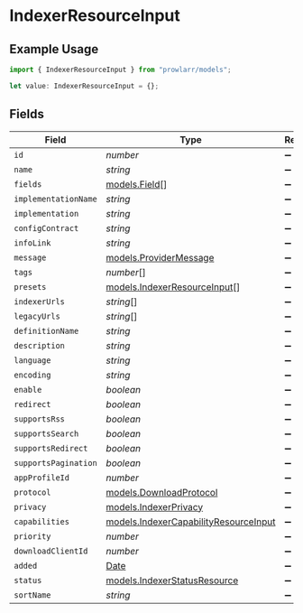 # IndexerResourceInput

## Example Usage

```typescript
import { IndexerResourceInput } from "prowlarr/models";

let value: IndexerResourceInput = {};
```

## Fields

| Field                                                                                         | Type                                                                                          | Required                                                                                      | Description                                                                                   |
| --------------------------------------------------------------------------------------------- | --------------------------------------------------------------------------------------------- | --------------------------------------------------------------------------------------------- | --------------------------------------------------------------------------------------------- |
| `id`                                                                                          | *number*                                                                                      | :heavy_minus_sign:                                                                            | N/A                                                                                           |
| `name`                                                                                        | *string*                                                                                      | :heavy_minus_sign:                                                                            | N/A                                                                                           |
| `fields`                                                                                      | [models.Field](../models/field.md)[]                                                          | :heavy_minus_sign:                                                                            | N/A                                                                                           |
| `implementationName`                                                                          | *string*                                                                                      | :heavy_minus_sign:                                                                            | N/A                                                                                           |
| `implementation`                                                                              | *string*                                                                                      | :heavy_minus_sign:                                                                            | N/A                                                                                           |
| `configContract`                                                                              | *string*                                                                                      | :heavy_minus_sign:                                                                            | N/A                                                                                           |
| `infoLink`                                                                                    | *string*                                                                                      | :heavy_minus_sign:                                                                            | N/A                                                                                           |
| `message`                                                                                     | [models.ProviderMessage](../models/providermessage.md)                                        | :heavy_minus_sign:                                                                            | N/A                                                                                           |
| `tags`                                                                                        | *number*[]                                                                                    | :heavy_minus_sign:                                                                            | N/A                                                                                           |
| `presets`                                                                                     | [models.IndexerResourceInput](../models/indexerresourceinput.md)[]                            | :heavy_minus_sign:                                                                            | N/A                                                                                           |
| `indexerUrls`                                                                                 | *string*[]                                                                                    | :heavy_minus_sign:                                                                            | N/A                                                                                           |
| `legacyUrls`                                                                                  | *string*[]                                                                                    | :heavy_minus_sign:                                                                            | N/A                                                                                           |
| `definitionName`                                                                              | *string*                                                                                      | :heavy_minus_sign:                                                                            | N/A                                                                                           |
| `description`                                                                                 | *string*                                                                                      | :heavy_minus_sign:                                                                            | N/A                                                                                           |
| `language`                                                                                    | *string*                                                                                      | :heavy_minus_sign:                                                                            | N/A                                                                                           |
| `encoding`                                                                                    | *string*                                                                                      | :heavy_minus_sign:                                                                            | N/A                                                                                           |
| `enable`                                                                                      | *boolean*                                                                                     | :heavy_minus_sign:                                                                            | N/A                                                                                           |
| `redirect`                                                                                    | *boolean*                                                                                     | :heavy_minus_sign:                                                                            | N/A                                                                                           |
| `supportsRss`                                                                                 | *boolean*                                                                                     | :heavy_minus_sign:                                                                            | N/A                                                                                           |
| `supportsSearch`                                                                              | *boolean*                                                                                     | :heavy_minus_sign:                                                                            | N/A                                                                                           |
| `supportsRedirect`                                                                            | *boolean*                                                                                     | :heavy_minus_sign:                                                                            | N/A                                                                                           |
| `supportsPagination`                                                                          | *boolean*                                                                                     | :heavy_minus_sign:                                                                            | N/A                                                                                           |
| `appProfileId`                                                                                | *number*                                                                                      | :heavy_minus_sign:                                                                            | N/A                                                                                           |
| `protocol`                                                                                    | [models.DownloadProtocol](../models/downloadprotocol.md)                                      | :heavy_minus_sign:                                                                            | N/A                                                                                           |
| `privacy`                                                                                     | [models.IndexerPrivacy](../models/indexerprivacy.md)                                          | :heavy_minus_sign:                                                                            | N/A                                                                                           |
| `capabilities`                                                                                | [models.IndexerCapabilityResourceInput](../models/indexercapabilityresourceinput.md)          | :heavy_minus_sign:                                                                            | N/A                                                                                           |
| `priority`                                                                                    | *number*                                                                                      | :heavy_minus_sign:                                                                            | N/A                                                                                           |
| `downloadClientId`                                                                            | *number*                                                                                      | :heavy_minus_sign:                                                                            | N/A                                                                                           |
| `added`                                                                                       | [Date](https://developer.mozilla.org/en-US/docs/Web/JavaScript/Reference/Global_Objects/Date) | :heavy_minus_sign:                                                                            | N/A                                                                                           |
| `status`                                                                                      | [models.IndexerStatusResource](../models/indexerstatusresource.md)                            | :heavy_minus_sign:                                                                            | N/A                                                                                           |
| `sortName`                                                                                    | *string*                                                                                      | :heavy_minus_sign:                                                                            | N/A                                                                                           |